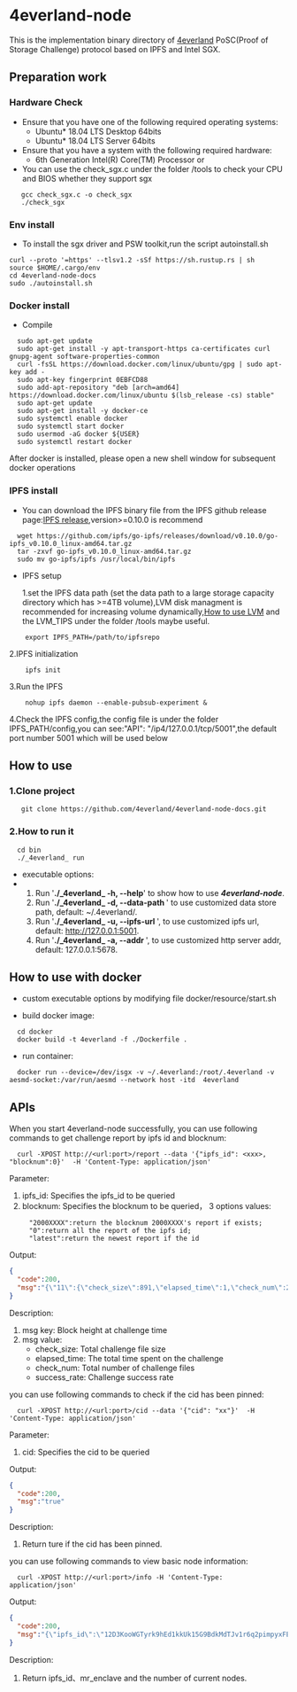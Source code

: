 # 4everland-node
This is the implementation binary directory of [4everland](https://4everland.org/) PoSC(Proof of Storage Challenge) protocol based on IPFS and Intel SGX.


## Preparation work

### Hardware Check
- Ensure that you have one of the following required operating systems:
  * Ubuntu\* 18.04 LTS Desktop 64bits
  * Ubuntu\* 18.04 LTS Server 64bits
- Ensure that you have a system with the following required hardware:
  * 6th Generation Intel(R) Core(TM) Processor or 
- You can use the check_sgx.c under the folder /tools to check your CPU and BIOS whether they support sgx
```
   gcc check_sgx.c -o check_sgx
   ./check_sgx
```



### Env install
- To install the sgx driver and PSW toolkit,run the script autoinstall.sh
```
curl --proto '=https' --tlsv1.2 -sSf https://sh.rustup.rs | sh
source $HOME/.cargo/env
cd 4everland-node-docs
sudo ./autoinstall.sh
```

### Docker install
- Compile 
```
  sudo apt-get update
  sudo apt-get install -y apt-transport-https ca-certificates curl gnupg-agent software-properties-common
  curl -fsSL https://download.docker.com/linux/ubuntu/gpg | sudo apt-key add -
  sudo apt-key fingerprint 0EBFCD88
  sudo add-apt-repository "deb [arch=amd64] https://download.docker.com/linux/ubuntu $(lsb_release -cs) stable"
  sudo apt-get update
  sudo apt-get install -y docker-ce
  sudo systemctl enable docker
  sudo systemctl start docker
  sudo usermod -aG docker ${USER}
  sudo systemctl restart docker
```
After docker is installed, please open a new shell window for subsequent docker operations
  
### IPFS install
- You can download the IPFS binary file from the IPFS github release page:[IPFS release](https://github.com/ipfs/go-ipfs/releases),version>=0.10.0 is recommend
```
  wget https://github.com/ipfs/go-ipfs/releases/download/v0.10.0/go-ipfs_v0.10.0_linux-amd64.tar.gz
  tar -zxvf go-ipfs_v0.10.0_linux-amd64.tar.gz
  sudo mv go-ipfs/ipfs /usr/local/bin/ipfs
```
- IPFS setup



  1.set the IPFS data path (set the data path to a large storage capacity directory which has >=4TB volume),LVM disk managment is recommended for increasing volume dynamically,[How to use LVM](https://opensource.com/business/16/9/linux-users-guide-lvm) and the LVM_TIPS under the folder /tools maybe useful.
```
    export IPFS_PATH=/path/to/ipfsrepo
```


  2.IPFS initialization
  
```
    ipfs init
```

  3.Run the IPFS
  
```
    nohup ipfs daemon --enable-pubsub-experiment &
```

  4.Check the IPFS config,the config file is under the folder IPFS_PATH/config,you can see:"API": "/ip4/127.0.0.1/tcp/5001",the default port number 5001 which will be used below
  

## How to use

### 1.Clone project
```
   git clone https://github.com/4everland/4everland-node-docs.git
```

### 2.How to run it

```
  cd bin
  ./_4everland_ run
```

-  executable options:
-  1. Run '**./\_4everland\_ -h, --help**' to show how to use ***4everland-node***.
   1. Run '**./\_4everland\_ -d, --data-path <data-path>**' to use customized data store path, default: ~/.4everland/.
   2. Run '**./\_4everland\_ -u, --ipfs-url <ipfs-url>**', to use customized ipfs url, default: http://127.0.0.1:5001.
   3. Run '**./\_4everland\_ -a, --addr <addr>**', to use customized http server addr, default: 127.0.0.1:5678.

## How to use with docker

- custom executable options by modifying file docker/resource/start.sh

- build docker image:
```
  cd docker
  docker build -t 4everland -f ./Dockerfile .
```

- run container:
```
  docker run --device=/dev/isgx -v ~/.4everland:/root/.4everland -v aesmd-socket:/var/run/aesmd --network host -itd  4everland
```

## APIs
When you start 4everland-node successfully, you can use following commands to get challenge report by ipfs id and blocknum:
```
  curl -XPOST http://<url:port>/report --data '{"ipfs_id": <xxx>,  "blocknum":0}'  -H 'Content-Type: application/json'
```
Parameter:
  1. ipfs_id: Specifies the ipfs_id to be queried
  2. blocknum: Specifies the blocknum to be queried， 3 options values:
```
     "2000XXXX":return the blocknum 2000XXXX's report if exists;
     "0":return all the report of the ipfs id;
     "latest":return the newest report if the id
```
 
Output:
```json
{
  "code":200,
  "msg":"{\"11\":{\"check_size\":891,\"elapsed_time\":1,\"check_num\":2,\"success_rate\":100}}"
}
```
Description:
  1. msg key: Block height at challenge time
  1. msg value: 
     - check_size: Total challenge file size 
     - elapsed_time: The total time spent on the challenge 
     - check_num: Total number of challenge files
     - success_rate: Challenge success rate 

you can use following commands to check if the cid has been pinned:
```
  curl -XPOST http://<url:port>/cid --data '{"cid": "xx"}'  -H 'Content-Type: application/json'
```
Parameter:
  1. cid: Specifies the cid to be queried

Output:
```json
{
  "code":200,
  "msg":"true"
}
```
Description:
  1. Return ture if the cid has been pinned.


you can use following commands to view basic node information:
```
  curl -XPOST http://<url:port>/info -H 'Content-Type: application/json'
```
Output:
```json
{
  "code":200,
  "msg":"{\"ipfs_id\":\"12D3KooWGTyrk9hEd1kkUk15G9BdkMdTJv1r6q2pimpyxFEgnZyr\",\"mr_enclave\":\"a1988690f70cbe2b31a9bce7eff839d4e990c655922a3f488f2a89ef3d3a2594\",\"node_count\":4}"
}
```
Description:
  1. Return ipfs_id、mr_enclave and the number of current nodes.


